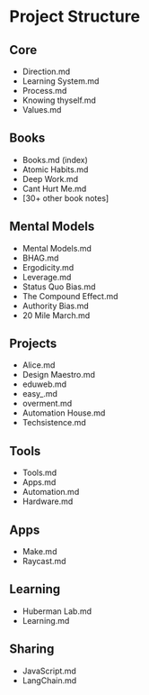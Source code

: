 # Project Structure

## Core
- Direction.md
- Learning System.md
- Process.md
- Knowing thyself.md
- Values.md

## Books
- Books.md (index)
- Atomic Habits.md
- Deep Work.md
- Cant Hurt Me.md
- [30+ other book notes]

## Mental Models
- Mental Models.md
- BHAG.md
- Ergodicity.md
- Leverage.md
- Status Quo Bias.md
- The Compound Effect.md
- Authority Bias.md
- 20 Mile March.md

## Projects
- Alice.md
- Design Maestro.md
- eduweb.md
- easy_.md
- overment.md
- Automation House.md
- Techsistence.md

## Tools
- Tools.md
- Apps.md
- Automation.md
- Hardware.md

## Apps
- Make.md
- Raycast.md

## Learning
- Huberman Lab.md
- Learning.md

## Sharing
- JavaScript.md
- LangChain.md